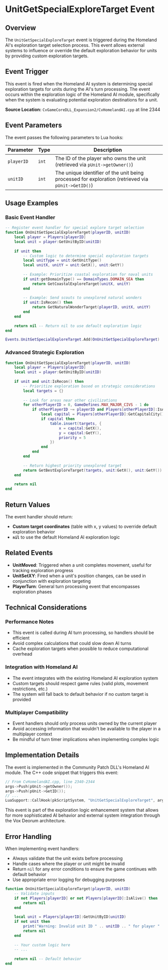 # UnitGetSpecialExploreTarget Event

## Overview

The `UnitGetSpecialExploreTarget` event is triggered during the Homeland AI's exploration target selection process. This event allows external systems to influence or override the default exploration behavior for units by providing custom exploration targets.

## Event Trigger

This event is fired when the Homeland AI system is determining special exploration targets for units during the AI's turn processing. The event occurs within the exploration logic of the Homeland AI module, specifically when the system is evaluating potential exploration destinations for a unit.

**Source Location:** `CvGameCoreDLL_Expansion2/CvHomelandAI.cpp` at line 2344

## Event Parameters

The event passes the following parameters to Lua hooks:

| Parameter | Type | Description |
|-----------|------|-------------|
| `playerID` | `int` | The ID of the player who owns the unit (retrieved via `pUnit->getOwner()`) |
| `unitID` | `int` | The unique identifier of the unit being processed for exploration (retrieved via `pUnit->GetID()`) |

## Usage Examples

### Basic Event Handler

```lua
-- Register event handler for special explore target selection
function OnUnitGetSpecialExploreTarget(playerID, unitID)
    local player = Players[playerID]
    local unit = player:GetUnitByID(unitID)
    
    if unit then
        -- Custom logic to determine special exploration targets
        local unitType = unit:GetUnitType()
        local unitX, unitY = unit:GetX(), unit:GetY()
        
        -- Example: Prioritize coastal exploration for naval units
        if unit:getDomainType() == DomainTypes.DOMAIN_SEA then
            return GetCoastalExploreTarget(unitX, unitY)
        end
        
        -- Example: Send scouts to unexplored natural wonders
        if unit:IsRecon() then
            return GetNaturalWonderTarget(playerID, unitX, unitY)
        end
    end
    
    return nil -- Return nil to use default exploration logic
end

Events.UnitGetSpecialExploreTarget.Add(OnUnitGetSpecialExploreTarget)
```

### Advanced Strategic Exploration

```lua
function OnUnitGetSpecialExploreTarget(playerID, unitID)
    local player = Players[playerID]
    local unit = player:GetUnitByID(unitID)
    
    if unit and unit:IsRecon() then
        -- Prioritize exploration based on strategic considerations
        local targets = {}
        
        -- Look for areas near other civilizations
        for otherPlayerID = 0, GameDefines.MAX_MAJOR_CIVS - 1 do
            if otherPlayerID ~= playerID and Players[otherPlayerID]:IsAlive() then
                local capital = Players[otherPlayerID]:GetCapitalCity()
                if capital then
                    table.insert(targets, {
                        x = capital:GetX(),
                        y = capital:GetY(),
                        priority = 5
                    })
                end
            end
        end
        
        -- Return highest priority unexplored target
        return GetBestExploreTarget(targets, unit:GetX(), unit:GetY())
    end
    
    return nil
end
```

## Return Values

The event handler should return:
- **Custom target coordinates** (table with x, y values) to override default exploration behavior
- **`nil`** to use the default Homeland AI exploration logic

## Related Events

- **UnitMoved**: Triggered when a unit completes movement, useful for tracking exploration progress
- **UnitSetXY**: Fired when a unit's position changes, can be used in conjunction with exploration targeting
- **PlayerTurn**: General turn processing event that encompasses exploration phases

## Technical Considerations

### Performance Notes
- This event is called during AI turn processing, so handlers should be efficient
- Avoid complex calculations that could slow down AI turns
- Cache exploration targets when possible to reduce computational overhead

### Integration with Homeland AI
- The event integrates with the existing Homeland AI exploration system
- Custom targets should respect game rules (valid plots, movement restrictions, etc.)
- The system will fall back to default behavior if no custom target is provided

### Multiplayer Compatibility
- Event handlers should only process units owned by the current player
- Avoid accessing information that wouldn't be available to the player in a multiplayer context
- Be mindful of turn timer implications when implementing complex logic

## Implementation Details

The event is implemented in the Community Patch DLL's Homeland AI module. The C++ code snippet that triggers this event:

```cpp
// From CvHomelandAI.cpp, line 2340-2344
args->Push(pUnit->getOwner());
args->Push(pUnit->GetID());
// ... 
LuaSupport::CallHook(pkScriptSystem, "UnitGetSpecialExploreTarget", args.get(), bResult);
```

This event is part of the exploration logic enhancement system that allows for more sophisticated AI behavior and external system integration through the Vox Deorum architecture.

## Error Handling

When implementing event handlers:
- Always validate that the unit exists before processing
- Handle cases where the player or unit might be invalid
- Return `nil` for any error conditions to ensure the game continues with default behavior
- Use appropriate error logging for debugging purposes

```lua
function OnUnitGetSpecialExploreTarget(playerID, unitID)
    -- Validate inputs
    if not Players[playerID] or not Players[playerID]:IsAlive() then
        return nil
    end
    
    local unit = Players[playerID]:GetUnitByID(unitID)
    if not unit then
        print("Warning: Invalid unit ID " .. unitID .. " for player " .. playerID)
        return nil
    end
    
    -- Your custom logic here
    -- ...
    
    return nil -- Default behavior
end
```